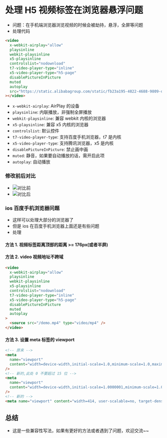 # 处理 H5 视频标签在浏览器悬浮问题

- 问题：在手机端浏览器浏览视频的时候会被劫持，悬浮，全屏等问题
- 处理代码

```html
<video
  x-webkit-airplay="allow"
  playsinline
  webkit-playsinline
  x5-playsinline
  controlslist="nodownload"
  t7-video-player-type="inline"
  x5-video-player-type="h5-page"
  disablePictureInPicture
  muted
  autoplay
  src="https://static.alibabagroup.com/static/fb23a195-4822-4688-9809-db1609ae29c9.mp4"
></video>
```

- `x-webkit-airplay`: AirPlay 的设备
- `playsinline`: 内联播放，非强制全屏播放
- `webkit-playsinline`: 兼容 webkit 内核的浏览器
- `x5-playsinline`: 兼容 x5 内核的浏览器
- `controlslist`: 默认控件
- `t7-video-player-type`: 支持百度手机浏览器，t7 是内核
- `x5-video-player-type`: 支持腾讯浏览器，x5 是内核
- `disablePictureInPicture`: 禁止画中画
- `muted`: 静音，如果要自动播放的话，需开启此项
- `autoplay`: 自动播放

### 修改前后对比

- ![对比前](https://i-blog.csdnimg.cn/direct/d222390044b542509f72fd88600f9d38.png#pic_left)
- ![对比后](https://i-blog.csdnimg.cn/direct/b1b1647ca60f46e3b7559559151451f8.png#pic_left)

### ios 百度手机浏览器问题

- 这样可以处理大部分的浏览器了
- 但是 ios 在百度手机浏览器上面还是有些问题
- 处理

#### 方法 1. 视频标签距离顶部的距离 >= 176px(或者半屏)

#### 方法 2. video 视频地址不跨域

```html
<video
  x-webkit-airplay="allow"
  playsinline
  webkit-playsinline
  x5-playsinline
  controlslist="nodownload"
  t7-video-player-type="inline"
  x5-video-player-type="h5-page"
  disablePictureInPicture
  muted
  autoplay
>
  <source src="/demo.mp4" type="video/mp4" />
</video>
```

#### 方法 3. 设置 meta 标签的 viewport

```html
<!-- 原来 -->
<meta
  name="viewport"
  content="width=device-width,initial-scale=1.0,minimum-scale=1.0,maximum-scale=1,user-scalable=0"
/>
<!-- 新的,此处 0 不要超过 15 位 -->
<meta
  name="viewport"
  content="width=device-width,initial-scale=1.0000001,minimum-scale=1.0,maximum-scale=1,user-scalable=0"
/>
<!-- 新的 -->
<meta name="viewport" content="width=414, user-scalable=no, target-densitydpi=device-dpi" />
```

## 总结

- 这是一些兼容性写法，如果有更好的方法或者遇到了问题，欢迎交流~~
